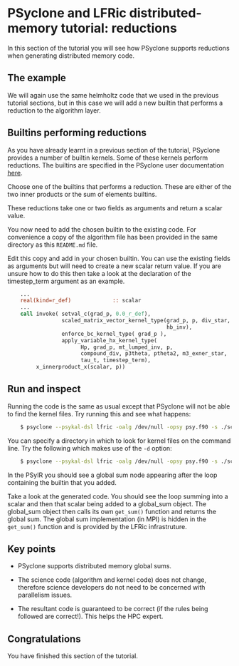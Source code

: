 # PSyclone and LFRic distributed-memory tutorial: reductions #

In this section of the tutorial you will see how PSyclone supports
reductions when generating distributed memory code.

## The example ##

We will again use the same helmholtz code that we used in the previous
tutorial sections, but in this case we will add a new builtin that performs a
reduction to the algorithm layer.

## Builtins performing reductions ##

As you have already learnt in a previous section of the tutorial,
PSyclone provides a number of builtin kernels. Some of these kernels
perform reductions. The builtins are specified in the PSyclone user
documentation
[here](https://psyclone.readthedocs.io/en/latest/dynamo0p3.html#built-ins).

Choose one of the builtins that performs a reduction. These are either
of the two inner products or the sum of elements builtins.

These reductions take one or two fields as arguments and return a
scalar value.

You now need to add the chosen builtin to the existing code. For
convenience a copy of the algorithm file has been provided in the same
directory as this `README.md` file.

Edit this copy and add in your chosen builtin. You can use the
existing fields as arguments but will need to create a new scalar
return value. If you are unsure how to do this then take a look at the
declaration of the timestep_term argument as an example.

```fortran
    ...
    real(kind=r_def)             :: scalar
    ...
    call invoke( setval_c(grad_p, 0.0_r_def),                                &
                 scaled_matrix_vector_kernel_type(grad_p, p, div_star,       &
                                                  hb_inv),                   &
                 enforce_bc_kernel_type( grad_p ),                           &
                 apply_variable_hx_kernel_type(                              &
                       Hp, grad_p, mt_lumped_inv, p,                         &
                       compound_div, p3theta, ptheta2, m3_exner_star,        &
                       tau_t, timestep_term),                                &
		 x_innerproduct_x(scalar, p))
```

## Run and inspect

Running the code is the same as usual except that PSyclone will not
be able to find the kernel files. Try running this and see what
happens:

```bash
    $ psyclone --psykal-dsl lfric -oalg /dev/null -opsy psy.f90 -s ./schedule.py helmholtz_solver_alg_mod.x90
```

You can specify a directory in which to look for kernel files on the
command line. Try the following which makes use of the `-d` option:

```bash
    $ psyclone --psykal-dsl lfric -oalg /dev/null -opsy psy.f90 -s ./schedule.py -d ../code helmholtz_solver_alg_mod.x90
```

In the PSyIR you should see a global sum node appearing after the loop
containing the builtin that you added.

Take a look at the generated code. You should see the loop summing
into a scalar and then that scalar being added to a global_sum
object. The global_sum object then calls its own `get_sum()` function
and returns the global sum. The global sum implementation (in MPI) is
hidden in the `get_sum()` function and is provided by the LFRic
infrastruture.

## Key points

* PSyclone supports distributed memory global sums.

* The science code (algorithm and kernel code) does not change,
  therefore science developers do not need to be concerned with
  parallelism issues.

* The resultant code is guaranteed to be correct (if the rules being
  followed are correct!). This helps the HPC expert.

## Congratulations

You have finished this section of the tutorial.
